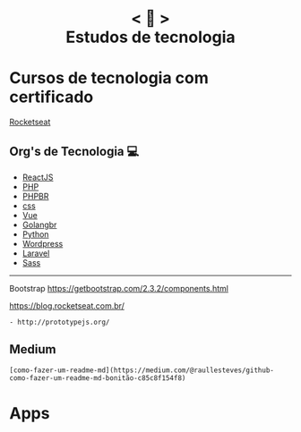 <h1 align="center">
    < 📜 > <br>
    Estudos de tecnologia
</h1>

# Cursos de tecnologia com certificado
[Rocketseat]()



## Org's de Tecnologia 💻 

- [ReactJS](https://pt-br.reactjs.org/)
- [PHP](https://www.php.net/manual/pt_BR/)
- [PHPBR](http://br.phptherightway.com/)
- [css](https://css-tricks.com/)
- [Vue](https://br.vuejs.org/)
- [Golangbr](http://www.golangbr.org/)
- [Python](https://python.org.br/)
- [Wordpress](https://br.wordpress.org/)
- [Laravel]()
- [Sass]()
---------------------------------
Bootstrap
https://getbootstrap.com/2.3.2/components.html

 
https://blog.rocketseat.com.br/
```
- http://prototypejs.org/
```
## 
## Medium
```
[como-fazer-um-readme-md](https://medium.com/@raullesteves/github-como-fazer-um-readme-md-bonitão-c85c8f154f8)
```
# Apps 
